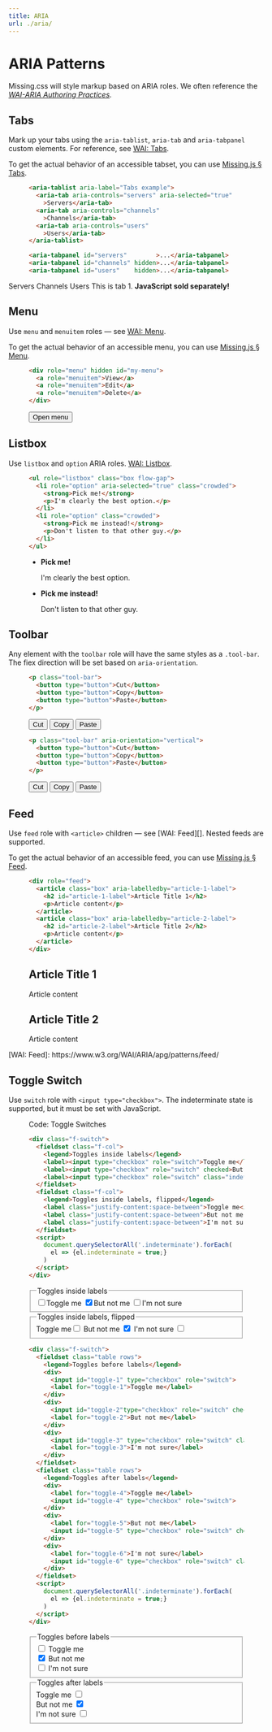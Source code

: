 ```yaml
---
title: ARIA
url: ./aria/
---
```


# ARIA Patterns

Missing.css will style markup based on ARIA roles. We often reference the
[<cite>WAI-ARIA Authoring Practices</cite>][WAI].

[WAI]: https://www.w3.org/TR/wai-aria-practices/


## Tabs

Mark up your tabs using the `aria-tablist`, `aria-tab` and `aria-tabpanel` custom elements.
For reference, see [WAI: Tabs][].

To get the actual behavior of an accessible tabset, you can use [Missing.js &sect; Tabs](/docs/js#tabs).

<figure>

  ~~~ html
  <aria-tablist aria-label="Tabs example">
    <aria-tab aria-controls="servers" aria-selected="true"
      >Servers</aria-tab>
    <aria-tab aria-controls="channels"
      >Channels</aria-tab>
    <aria-tab aria-controls="users"
      >Users</aria-tab>
  </aria-tablist>

  <aria-tabpanel id="servers"        >...</aria-tabpanel>
  <aria-tabpanel id="channels" hidden>...</aria-tabpanel>
  <aria-tabpanel id="users"    hidden>...</aria-tabpanel>
  ~~~

</figure>

<script type="module" src="/dist/js/tabs.js"></script>

<aria-tablist aria-label="Tabs example">
  <aria-tab aria-controls="servers" aria-selected="true"
    >Servers</aria-tab>
  <aria-tab aria-controls="channels"
    >Channels</aria-tab>
  <aria-tab aria-controls="users"
    >Users</aria-tab>
</aria-tablist>
<aria-tabpanel id="servers"        >This is tab 1. <strong>JavaScript sold separately!</strong></aria-tabpanel>
<aria-tabpanel id="channels" hidden>You are enjoying tab 2.</aria-tabpanel>
<aria-tabpanel id="users"    hidden><img alt="placeholder cat" src="https://biber.denizaksimsek.com/img/IMG_2022-07-05_07-16-48-400.webp"></aria-tabpanel>

[WAI: Tabs]: https://www.w3.org/WAI/ARIA/apg/patterns/tabpanel/


## Menu

Use `menu` and `menuitem` roles — see [WAI: Menu][].

To get the actual behavior of an accessible menu, you can use [Missing.js &sect; Menu](/docs/js#menu).

<figure>

  ~~~ html
  <div role="menu" hidden id="my-menu">
    <a role="menuitem">View</a>
    <a role="menuitem">Edit</a>
    <a role="menuitem">Delete</a>
  </div>
  ~~~

  <div>
  <script type="module" src="/dist/js/menu.js"></script>
  <button aria-haspopup="menu" aria-controls="my-menu" aria-expanded="false">Open menu</button>
  <div role="menu" hidden id="my-menu">
    <a role="menuitem">View</a>
    <a role="menuitem">Edit</a>
    <a role="menuitem">Delete</a>
  </div>
  </div>

</figure>

[WAI: Menu]: https://www.w3.org/WAI/ARIA/apg/patterns/menu/


## Listbox

Use `listbox` and `option` ARIA roles. [WAI: Listbox][].

<figure>

  ~~~ html
  <ul role="listbox" class="box flow-gap">
    <li role="option" aria-selected="true" class="crowded">
      <strong>Pick me!</strong>
      <p>I'm clearly the best option.</p>
    </li>
    <li role="option" class="crowded">
      <strong>Pick me instead!</strong>
      <p>Don't listen to that other guy.</p>
    </li>
  </ul>
  ~~~

  <ul role="listbox" class="box flow-gap">
    <li role="option" aria-selected="true" class="crowded">
      <strong>Pick me!</strong>
      <p>I'm clearly the best option.</p>
    </li>
    <li role="option" class="crowded">
      <strong>Pick me instead!</strong>
      <p>Don't listen to that other guy.</p>
    </li>
  </ul>

</figure>

[WAI: Listbox]: https://www.w3.org/WAI/ARIA/apg/patterns/listbox/


## Toolbar

Any element with the `toolbar` role will have the same styles as a `.tool-bar`.
The fiex direction will be set based on `aria-orientation`.

<figure>

  ~~~ html
  <p class="tool-bar">
    <button type="button">Cut</button>
    <button type="button">Copy</button>
    <button type="button">Paste</button>
  </p>
  ~~~

  <p class="tool-bar">
    <button type="button">Cut</button>
    <button type="button">Copy</button>
    <button type="button">Paste</button>
  </p>

</figure>

<figure>

  ~~~ html
  <p class="tool-bar" aria-orientation="vertical">
    <button type="button">Cut</button>
    <button type="button">Copy</button>
    <button type="button">Paste</button>
  </p>
  ~~~

  <p class="tool-bar" aria-orientation="vertical">
    <button type="button">Cut</button>
    <button type="button">Copy</button>
    <button type="button">Paste</button>
  </p>

</figure>


## Feed

Use `feed` role with `<article>` children  — see [WAI: Feed][]. Nested feeds are supported.

To get the actual behavior of an accessible feed, you can use [Missing.js &sect; Feed](/docs/js#feed).

<figure>

  ~~~ html
  <div role="feed">
    <article class="box" aria-labelledby="article-1-label">
      <h2 id="article-1-label">Article Title 1</h2>
      <p>Article content</p>
    </article>
    <article class="box" aria-labelledby="article-2-label">
      <h2 id="article-2-label">Article Title 2</h2>
      <p>Article content</p>
    </article>
  </div>
  ~~~

  <script type="module" src="/dist/js/feed.js"></script>
  <div role="feed">
    <article class="box" aria-labelledby="article-1-label">
      <h2 id="article-1-label">Article Title 1</h2>
      <p>Article content</p>
    </article>
    <article class="box" aria-labelledby="article-2-label">
      <h2 id="article-2-label">Article Title 2</h2>
      <p>Article content</p>
    </article>
  </div>

</figure>
[WAI: Feed]: https://www.w3.org/WAI/ARIA/apg/patterns/feed/


## Toggle Switch

Use `switch` role with `<input type="checkbox">`. The indeterminate state is supported, but it must be set with JavaScript.

<figure>
<figcaption>Code: Toggle Switches</figcaption>

  ~~~ html
  <div class="f-switch">
    <fieldset class="f-col">
      <legend>Toggles inside labels</legend>
      <label><input type="checkbox" role="switch">Toggle me</label>
      <label><input type="checkbox" role="switch" checked>But not me</label>
      <label><input type="checkbox" role="switch" class="indeterminate">I'm not sure</label>
    </fieldset>
    <fieldset class="f-col">
      <legend>Toggles inside labels, flipped</legend>
      <label class="justify-content:space-between">Toggle me<input type="checkbox" role="switch"></label>
      <label class="justify-content:space-between">But not me <input type="checkbox" role="switch" checked></label>
      <label class="justify-content:space-between">I'm not sure <input type="checkbox" role="switch" class="indeterminate"></label>
    </fieldset>
    <script>
      document.querySelectorAll('.indeterminate').forEach(
        el => {el.indeterminate = true;}
      )
    </script>
  </div>
  ~~~

  <div class="f-switch">
    <fieldset class="f-col">
      <legend>Toggles inside labels</legend>
      <label><input type="checkbox" role="switch">Toggle me</label>
      <label><input type="checkbox" role="switch" checked>But not me</label>
      <label><input type="checkbox" role="switch" class="indeterminate">I'm not sure</label>
    </fieldset>
    <fieldset class="f-col">
      <legend>Toggles inside labels, flipped</legend>
      <label class="justify-content:space-between">Toggle me<input type="checkbox" role="switch"></label>
      <label class="justify-content:space-between">But not me <input type="checkbox" role="switch" checked></label>
      <label class="justify-content:space-between">I'm not sure <input type="checkbox" role="switch" class="indeterminate"></label>
    </fieldset>
  </div>

  ~~~ html
  <div class="f-switch">
    <fieldset class="table rows">
      <legend>Toggles before labels</legend>
      <div>
        <input id="toggle-1" type="checkbox" role="switch">
        <label for="toggle-1">Toggle me</label>
      </div>
      <div>
        <input id="toggle-2"type="checkbox" role="switch" checked>
        <label for="toggle-2">But not me</label>
      </div>
      <div>
        <input id="toggle-3" type="checkbox" role="switch" class="indeterminate">
        <label for="toggle-3">I'm not sure</label>
      </div>
    </fieldset>
    <fieldset class="table rows">
      <legend>Toggles after labels</legend>
      <div>
        <label for="toggle-4">Toggle me</label>
        <input id="toggle-4" type="checkbox" role="switch">
      </div>
      <div>
        <label for="toggle-5">But not me</label>
        <input id="toggle-5" type="checkbox" role="switch" checked>
      </div>
      <div>
        <label for="toggle-6">I'm not sure</label>
        <input id="toggle-6" type="checkbox" role="switch" class="indeterminate">
      </div>
    </fieldset>
    <script>
      document.querySelectorAll('.indeterminate').forEach(
        el => {el.indeterminate = true;}
      )
    </script>
  </div>
  ~~~

  <div class="f-switch">
    <fieldset class="table rows">
      <legend>Toggles before labels</legend>
      <div>
        <input id="toggle-1" type="checkbox" role="switch">
        <label for="toggle-1">Toggle me</label>
      </div>
      <div>
        <input id="toggle-2"type="checkbox" role="switch" checked>
        <label for="toggle-2">But not me</label>
      </div>
      <div>
        <input id="toggle-3" type="checkbox" role="switch" class="indeterminate">
        <label for="toggle-3">I'm not sure</label>
      </div>
    </fieldset>
    <fieldset class="table rows">
      <legend>Toggles after labels</legend>
      <div>
        <label for="toggle-4">Toggle me</label>
        <input id="toggle-4" type="checkbox" role="switch">
      </div>
      <div>
        <label for="toggle-5">But not me</label>
        <input id="toggle-5" type="checkbox" role="switch" checked>
      </div>
      <div>
        <label for="toggle-6">I'm not sure</label>
        <input id="toggle-6" type="checkbox" role="switch" class="indeterminate">
      </div>
    </fieldset>
  </div>

  <script>document.querySelectorAll('.indeterminate').forEach(el => {el.indeterminate = true;})</script>
</figure>
